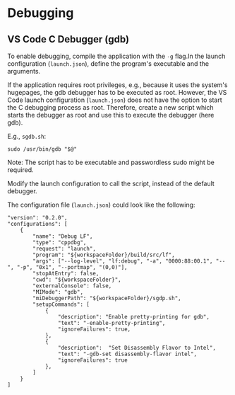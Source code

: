 # Debugging

## VS Code C Debugger (gdb)

To enable debugging, compile the application with the `-g` flag.In the launch configuration (`launch.json`), define the program's executable and the arguments.

If the application requires root privileges, e.g., because it uses the system's hugepages, the gdb debugger has to be executed as root. However, the VS Code launch configuration (`launch.json`) does not have the option to start the C debugging process as root. Therefore, create a new script which starts the debugger as root and use this to execute the debugger (here gdb).

E.g., `sgdb.sh`:
```
sudo /usr/bin/gdb "$@"
```
Note: The script has to be executable and passwordless sudo might be required.

Modify the launch configuration to call the script, instead of the default debugger.

The configuration file (`launch.json`) could look like the following:
```
"version": "0.2.0",
"configurations": [
    {
        "name": "Debug LF",
        "type": "cppdbg",
        "request": "launch",
        "program": "${workspaceFolder}/build/src/lf",
        "args": ["--log-level", "lf:debug", "-a", "0000:88:00.1", "--", "-p", "0x1", "--portmap", "(0,0)"],
        "stopAtEntry": false,
        "cwd": "${workspaceFolder}",
        "externalConsole": false,
        "MIMode": "gdb",
        "miDebuggerPath": "${workspaceFolder}/sgdp.sh",
        "setupCommands": [
            {
                "description": "Enable pretty-printing for gdb",
                "text": "-enable-pretty-printing",
                "ignoreFailures": true,
            },
            {
                "description":  "Set Disassembly Flavor to Intel",
                "text": "-gdb-set disassembly-flavor intel",
                "ignoreFailures": true
            },
        ]
    }
]
```